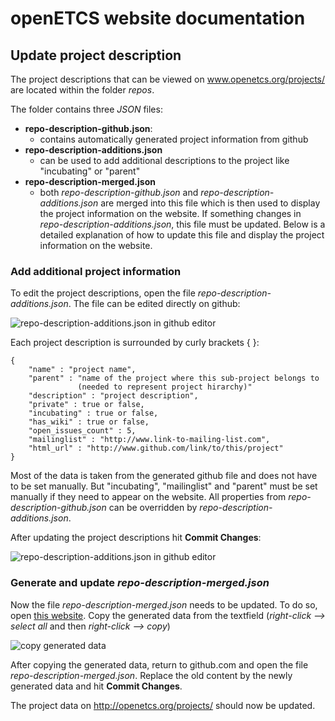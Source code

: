openETCS website documentation
==============================

Update project description
--------------------------

The project descriptions that can be viewed on www.openetcs.org/projects/ are located within the folder *repos*.

The folder contains three *JSON* files:

- **repo-description-github.json**:
	- contains automatically generated project information from github
- **repo-description-additions.json**
	- can be used to add additional descriptions to the project like "incubating" or "parent"
- **repo-description-merged.json**
	- both *repo-description-github.json* and *repo-description-additions.json* are merged into this file which is then used to display the project information on the website. If something changes in *repo-description-additions.json*, this file must be updated. Below is a detailed explanation of how to update this file and display the project information on the website.
	
### Add additional project information

To edit the project descriptions, open the file *repo-description-additions.json*. The file can be edited directly on github:

![repo-description-additions.json in github editor](https://raw.github.com/openETCS/openetcs.github.com/master/readme-img/repo-1.png "Github file editor")

Each project description is surrounded by curly brackets { }:

	{
		"name" : "project name",
		"parent" : "name of the project where this sub-project belongs to
                   (needed to represent project hirarchy)"
		"description" : "project description",
		"private" : true or false,
		"incubating" : true or false,
		"has_wiki" : true or false,
		"open_issues_count" : 5,
		"mailinglist" : "http://www.link-to-mailing-list.com",
		"html_url" : "http://www.github.com/link/to/this/project"
	}
	
Most of the data is taken from the generated github file and does not have to be set manually. But "incubating", "mailinglist" and "parent" must be set manually if they need to appear on the website. All properties from *repo-description-github.json* can be overridden by *repo-description-additions.json*.

After updating the project descriptions hit **Commit Changes**:

![repo-description-additions.json in github editor](https://raw.github.com/openETCS/openetcs.github.com/master/readme-img/repo-2.png "Save changes")

### Generate and update *repo-description-merged.json*

Now the file *repo-description-merged.json* needs to be updated. To do so, open [this website](http://openetcs.org/repos/update-projects.html). Copy the generated data from the textfield (*right-click --> select all* and then *right-click --> copy*)

![copy generated data](https://raw.github.com/openETCS/openetcs.github.com/master/readme-img/repo-3.png "copy generated data")

After copying the generated data, return to github.com and open the file *repo-description-merged.json*. Replace the old content by the newly generated data and hit **Commit Changes**.

The project data on http://openetcs.org/projects/ should now be updated.

